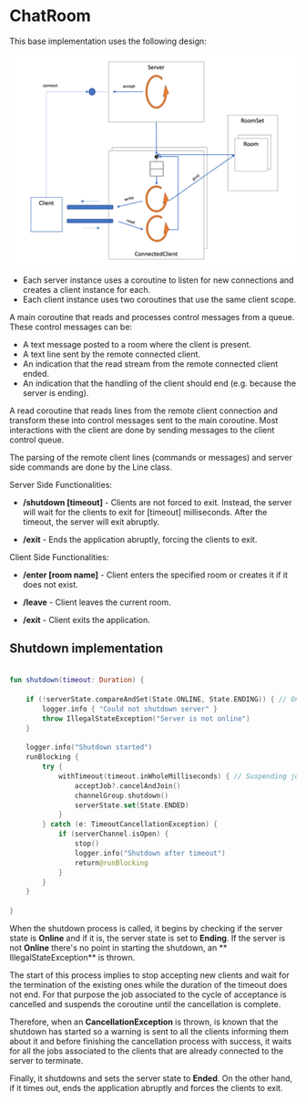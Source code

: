 # ChatRoom

This base implementation uses the following design:

![App Diagram](AppDiagram.png)

- Each server instance uses a coroutine to listen for new connections and creates a client instance for each.
- Each client instance uses two coroutines that use the same client scope.

A main coroutine that reads and processes control messages from a queue. These control messages can be:

- A text message posted to a room where the client is present.
- A text line sent by the remote connected client.
- An indication that the read stream from the remote connected client ended.
- An indication that the handling of the client should end (e.g. because the server is ending).

A read coroutine that reads lines from the remote client connection and transform these into control messages sent to
the main coroutine.
Most interactions with the client are done by sending messages to the client control queue.

The parsing of the remote client lines (commands or messages) and server side commands are done by the Line class.

Server Side Functionalities:

- **/shutdown [timeout]** - Clients are not forced to exit. Instead, the server will wait for the clients to
  exit for [timeout] milliseconds.
  After the timeout, the server will exit abruptly.

- **/exit** - Ends the application abruptly, forcing the clients to exit.

Client Side Functionalities:

- **/enter [room name]** - Client enters the specified room or creates it if it does not exist.

- **/leave** - Client leaves the current room.

- **/exit** - Client exits the application.

## Shutdown implementation

```kotlin

fun shutdown(timeout: Duration) {

    if (!serverState.compareAndSet(State.ONLINE, State.ENDING)) { // Only one thread can shutdown the server.
        logger.info { "Could not shutdown server" }
        throw IllegalStateException("Server is not online")
    }

    logger.info("Shutdown started")
    runBlocking {
        try {
            withTimeout(timeout.inWholeMilliseconds) { // Suspending join with timeout
                acceptJob?.cancelAndJoin()
                channelGroup.shutdown()
                serverState.set(State.ENDED)
            }
        } catch (e: TimeoutCancellationException) {
            if (serverChannel.isOpen) {
                stop()
                logger.info("Shutdown after timeout")
                return@runBlocking
            }
        }
    }

}


```

When the shutdown process is called, it begins by checking if the server state is **Online** and if it is, the server
state
is set to **Ending**. If the server is not **Online** there's no point in starting the shutdown, an **
IllegalStateException** is thrown.

The start of this process implies to stop accepting new clients and wait for the termination of the existing ones while
the duration
of the timeout does not end. For that purpose the job associated to the cycle of acceptance is cancelled and suspends
the coroutine until the cancellation is complete.

Therefore, when an **CancellationException** is thrown, is known that the shutdown has started so a warning is sent to
all the clients
informing them about it and before finishing the cancellation process with success, it waits for all the jobs associated
to the clients that are
already connected to the server to terminate.

Finally, it shutdowns and sets the server state to **Ended**. On the other hand,
if it times out, ends the application abruptly and forces the clients to exit.
